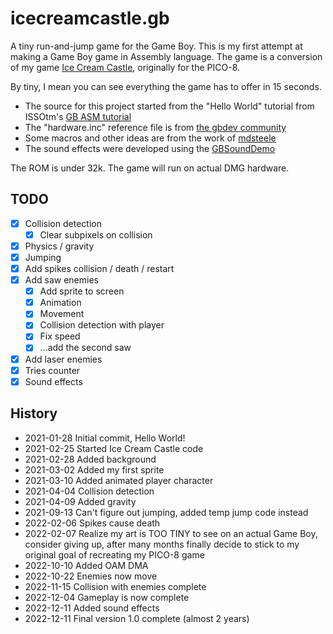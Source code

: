 # icecreamcastle.gb

A tiny run-and-jump game for the Game Boy. This is my first attempt at making a Game Boy game in Assembly language. The game is a conversion of my game [Ice Cream Castle](https://github.com/drcouzelis/pico-8), originally for the PICO-8.

By tiny, I mean you can see everything the game has to offer in 15 seconds.

- The source for this project started from the "Hello World" tutorial from ISSOtm's [GB ASM tutorial](https://eldred.fr/gb-asm-tutorial/hello-world.html)
- The "hardware.inc" reference file is from [the gbdev community](https://github.com/gbdev/hardware.inc)
- Some macros and other ideas are from the work of [mdsteele](https://github.com/mdsteele/big2small)
- The sound effects were developed using the [GBSoundDemo](https://github.com/Zal0/GBSoundDemo/)

The ROM is under 32k. The game will run on actual DMG hardware.

## TODO

- [x] Collision detection
  - [x] Clear subpixels on collision
- [x] Physics / gravity
- [x] Jumping
- [x] Add spikes collision / death / restart
- [x] Add saw enemies
  - [x] Add sprite to screen
  - [x] Animation
  - [x] Movement
  - [x] Collision detection with player
  - [x] Fix speed
  - [x] ...add the second saw
- [x] Add laser enemies
- [x] Tries counter
- [x] Sound effects

## History

- 2021-01-28 Initial commit, Hello World!
- 2021-02-25 Started Ice Cream Castle code
- 2021-02-28 Added background
- 2021-03-02 Added my first sprite
- 2021-03-10 Added animated player character
- 2021-04-04 Collision detection
- 2021-04-09 Added gravity
- 2021-09-13 Can't figure out jumping, added temp jump code instead
- 2022-02-06 Spikes cause death
- 2022-02-07 Realize my art is TOO TINY to see on an actual Game Boy, consider giving up, after many months finally decide to stick to my original goal of recreating my PICO-8 game
- 2022-10-10 Added OAM DMA
- 2022-10-22 Enemies now move
- 2022-11-15 Collision with enemies complete
- 2022-12-04 Gameplay is now complete
- 2022-12-11 Added sound effects
- 2022-12-11 Final version 1.0 complete (almost 2 years)
